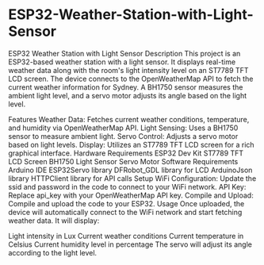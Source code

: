 # ESP32-Weather-Station-with-Light-Sensor
ESP32 Weather Station with Light Sensor
Description
This project is an ESP32-based weather station with a light sensor. It displays real-time weather data along with the room's light intensity level on an ST7789 TFT LCD screen. The device connects to the OpenWeatherMap API to fetch the current weather information for Sydney. A BH1750 sensor measures the ambient light level, and a servo motor adjusts its angle based on the light level.

Features
Weather Data: Fetches current weather conditions, temperature, and humidity via OpenWeatherMap API.
Light Sensing: Uses a BH1750 sensor to measure ambient light.
Servo Control: Adjusts a servo motor based on light levels.
Display: Utilizes an ST7789 TFT LCD screen for a rich graphical interface.
Hardware Requirements
ESP32 Dev Kit
ST7789 TFT LCD Screen
BH1750 Light Sensor
Servo Motor
Software Requirements
Arduino IDE
ESP32Servo library
DFRobot_GDL library for LCD
ArduinoJson library
HTTPClient library for API calls
Setup
WiFi Configuration: Update the ssid and password in the code to connect to your WiFi network.
API Key: Replace api_key with your OpenWeatherMap API key.
Compile and Upload: Compile and upload the code to your ESP32.
Usage
Once uploaded, the device will automatically connect to the WiFi network and start fetching weather data. It will display:

Light intensity in Lux
Current weather conditions
Current temperature in Celsius
Current humidity level in percentage
The servo will adjust its angle according to the light level.

